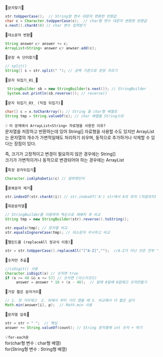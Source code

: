 🐣`문자찾기`🐣
```java
str.toUpperCase();  // String형 변수 대문자 변환한 반환값
char c = Character.toUpperCase(c);  // char형 변수 대문자 변환한 반환값
s.next().charAt(0) // char 변수 입력받기
```

🐣`대소문자 변환`🐣
```java
String answer 👉 answer += c;
ArrayList<String> answer 👉 anwser.add(c);
```

🐣`문장 속 단어찾기`🐣
```java
// split()
String[] s = str.split(" "); // 공백 기준으로 문장 자르기
```

🐣`문자 뒤집기_01_`🐣
```java
 StringBuilder sb = new StringBuilder(s.next()); // StringBuilder 
 System.out.println(sb.reverse()); // reverse()
```

🐣`문자 뒤집기_03_ (직접 뒤집기)`🐣
```java
char[] c = x.toCharArray(); // String 을 char형 배열로
String tmp = String.valueOf(c); // char 배열을 String으로
```

💡 `이 문제에서 ArrayList<String> 자료형을 사용한 이유?`<br/>
문자열을 저장하고 반환하는데 있어 String[] 자료형을 사용할 수도 있지만
ArrayList는 문자열의 개수가 가변적일때도 처리하기 쉬우며, 동적으로 추가하거나 삭제할 수 있다는 장점이 있다. 

즉, 크기가 고정적이고 변경이 필요하지 않은 경우에는 String[]<br/>
크기가 가변적이거나 동적으로 변경되어야 하는 경우에는 ArrayList<String>  <br/>

🐣`특정 문자뒤집기`🐣
```java
Character.isAlphabetic(c) // 알파벳인지
```

🐣`중복문자 제거`🐣
```java
str.indexOf(str.charAt(i)) // str.indexOf('A') str에서 A의 위치 (처음위치)
```

🐣`회문문자열`🐣
```java
// StringBuilder를 이용하여 역순으로 재배치 후 비교
String tmp = new StringBuilder(str).reverse().toString(); 

str.equals(tmp); // 문자열 비교 
str.equalsIngnoreCase(tmp); // 대소문자 무시하고 비교 
```

🐣`팰린드롬 (replaceAll 정규식 이용)`🐣
```java
str = str.toUpperCase().replaceAll("[^A-Z]","");  //A-Z가 아닌 것은 전부 ""로 대체 
```

🐣`숫자만 추출`🐣
```java
//isDigit() 사용
Character.isDigit(x) // 숫자면 true
if (x >= 48 && x <= 57) // 숫자면 (아스키코드)
     answer = answer * 10 + (x - 48);  // 앞에 0일때 0없애고 숫자만들기 
```

🐣`가장 짧은 문자거리`🐣
```java
// 1. 첫 거리재고  2. 뒤에서 부터 거리 쟀을 때 3. 비교해서 더 짧은 길이
Math.min(answer[i], p);  // Math.min 사용
```

🐣`문자열 압축`🐣
```java
str = str + " ";  // 핵심 
answer += String.valueOf(count); // String 문자열에 int 숫자 + 하기
```

💡`for-each문` <br/>
for(char형 변수 : char형 배열)  <br/> 
for(String형 변수 : String형 배열) <br/><br/>